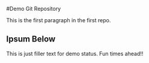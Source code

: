 #Demo Git Repository

This is the first paragraph in the first repo.

## Ipsum Below

This is just filler text for demo status. Fun times ahead!!
